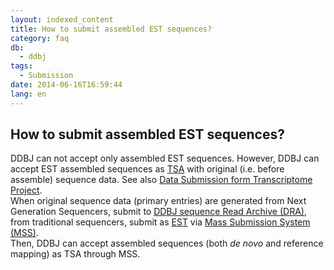```yaml
---
layout: indexed_content
title: How to submit assembled EST sequences?
category: faq
db:
  - ddbj
tags: 
  - Submission
date: 2014-06-16T16:59:44
lang: en
---
```


## How to submit assembled EST sequences?

<p>DDBJ can not accept only assembled EST sequences. However, DDBJ can accept EST assembled sequences as <a href=\"/ddbj/tsa-e.html\">TSA</a> with original (i.e. before assemble) sequence data. See also <a href=\"/ddbj/transcriptome-e.html\">Data Submission form Transcriptome Project</a>. <br>When original sequence data (primary entries) are generated from Next Generation Sequencers, submit to <a href=\"/dra/index-e.html\">DDBJ sequence Read Archive (DRA)</a>, from traditional sequencers, submit as <a href=\"/ddbj/est-e.html\">EST</a> via <a href=\"/ddbj/mss-e.html\">Mass Submission System (MSS)</a>. <br>Then, DDBJ can accept assembled sequences (both <em>de novo</em> and reference mapping) as TSA through MSS.  </p>
